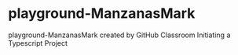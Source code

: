# playground-ManzanasMark
playground-ManzanasMark created by GitHub Classroom
Initiating a Typescript Project
